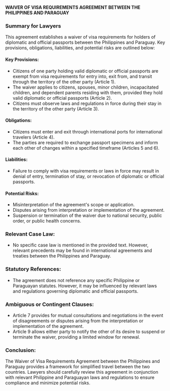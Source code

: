 **WAIVER OF VISA REQUIREMENTS AGREEMENT BETWEEN THE PHILIPPINES AND PARAGUAY**

### Summary for Lawyers

This agreement establishes a waiver of visa requirements for holders of diplomatic and official passports between the Philippines and Paraguay. Key provisions, obligations, liabilities, and potential risks are outlined below:

#### **Key Provisions:**

*   Citizens of one party holding valid diplomatic or official passports are exempt from visa requirements for entry into, exit from, and transit through the territory of the other party (Article 1).
*   The waiver applies to citizens, spouses, minor children, incapacitated children, and dependent parents residing with them, provided they hold valid diplomatic or official passports (Article 2).
*   Citizens must observe laws and regulations in force during their stay in the territory of the other party (Article 3).

#### **Obligations:**

*   Citizens must enter and exit through international ports for international travelers (Article 4).
*   The parties are required to exchange passport specimens and inform each other of changes within a specified timeframe (Articles 5 and 6).

#### **Liabilities:**

*   Failure to comply with visa requirements or laws in force may result in denial of entry, termination of stay, or revocation of diplomatic or official passports.

#### **Potential Risks:**

*   Misinterpretation of the agreement's scope or application.
*   Disputes arising from interpretation or implementation of the agreement.
*   Suspension or termination of the waiver due to national security, public order, or public health concerns.

### Relevant Case Law:

*   No specific case law is mentioned in the provided text. However, relevant precedents may be found in international agreements and treaties between the Philippines and Paraguay.

### Statutory References:

*   The agreement does not reference any specific Philippine or Paraguayan statutes. However, it may be influenced by relevant laws and regulations governing diplomatic and official passports.

### Ambiguous or Contingent Clauses:

*   Article 7 provides for mutual consultations and negotiations in the event of disagreements or disputes arising from the interpretation or implementation of the agreement.
*   Article 9 allows either party to notify the other of its desire to suspend or terminate the waiver, providing a limited window for renewal.

### Conclusion:

The Waiver of Visa Requirements Agreement between the Philippines and Paraguay provides a framework for simplified travel between the two countries. Lawyers should carefully review this agreement in conjunction with relevant Philippine and Paraguayan laws and regulations to ensure compliance and minimize potential risks.